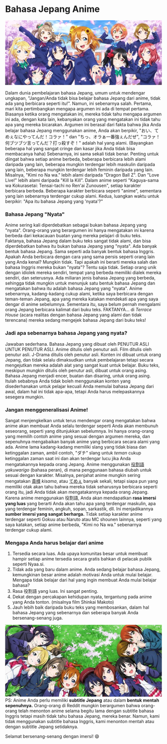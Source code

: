 # Bahasa Jepang Anime

![LoveLive! Muse](img/muse1_crop.jpg)

Dalam dunia pembelajaran bahasa Jepang, umum untuk mendengar ungkapan, "Jangan/Anda tidak bisa belajar bahasa Jepang dari anime, tidak ada yang berbicara seperti itu!". Namun, ini sebenarnya salah.
Pertama, mari kita pertimbangkan mengapa argumen ini ada di tempat pertama.
Biasanya ketika orang mengatakan ini, mereka tidak tahu mengapa argumen ini ada, dengan kata lain, kebanyakan orang yang mengatakan ini tidak tahu apa yang mereka bicarakan.
Argumen ini berasal dari fakta bahwa jika Anda belajar bahasa Jepang menggunakan anime, Anda akan berpikir, "おい、てめぇなにやってんだ！コラァ！" dan "ちっ、オラぁ一番強ぇんだぜ", "コラァ！何ブツブツ言ってんだ？打っ殺すぞ！" adalah hal yang alami. (Bayangkan beberapa hal yang sangat cringe dan kasar jika Anda tidak bisa membacanya haha)
Sebenarnya, ini sama sekali tidak benar.
Penting untuk diingat bahwa setiap anime berbeda, beberapa berbicara lebih alami daripada yang lain, beberapa mungkin terdengar lebih maskulin daripada yang lain, beberapa mungkin terdengar lebih feminin daripada yang lain. Misalnya, "Kimi no Na wa." lebih alami daripada "Dragon Ball Z".
Dan "Love Live!" lebih alami daripada "Kill la Kill".
Dalam anime seperti "Kaguya-sama wa Kokurasetai: Tensai-tachi no Ren'ai Zunousen", setiap karakter berbicara berbeda. Beberapa karakter berbicara seperti "anime", sementara yang lain sebenarnya terdengar cukup alami.
Kedua, luangkan waktu untuk berpikir: "Apa itu bahasa Jepang yang 'nyata'?"

### Bahasa Jepang "Nyata"

Anime sering kali diperdebatkan sebagai bukan bahasa Jepang yang "nyata". Orang-orang yang berargumen ini hanya mengatakan ini karena berbeda dari kekacauan buatan yang mereka pelajari di buku teks. Faktanya, bahasa Jepang dalam buku teks sangat tidak alami, dan bisa diperdebatkan bahwa itu bukan bahasa Jepang yang "nyata".
Ada banyak bentuk bahasa Jepang. Sama seperti ada banyak bentuk bahasa Inggris. Apakah Anda berbicara dengan cara yang sama persis seperti orang lain yang Anda kenal? Mungkin tidak. Tapi apakah ini berarti mereka salah dan bahasa Inggris mereka bukan "nyata"? Tentu saja tidak.
Setiap orang unik dengan idiolek mereka sendiri, tempat yang berbeda memiliki dialek mereka sendiri, dan seterusnya. Ada miliaran jenis bahasa Jepang yang berbeda, sehingga tidak mungkin untuk menunjuk satu bentuk bahasa Jepang dan mengatakan bahwa itu adalah bahasa Jepang yang "nyata".
Anime sebenarnya, kadang-kadang cukup alami, ketika saya berbicara dengan teman-teman Jepang, apa yang mereka katakan mendekati apa yang saya dengar di anime sebelumnya.
Sementara itu, saya belum pernah mengalami orang Jepang berbicara kalimat dari buku teks. FAKTANYA... di *Terrace House* (acara realitas dengan bahasa Jepang yang alami dan tidak terencana) mereka sedang mengejek bahasa Jepang dari buku teks!

### Jadi apa sebenarnya bahasa Jepang yang nyata?

Jawaban sederhana. Bahasa Jepang yang dibuat oleh PENUTUR ASLI UNTUK PENUTUR ASLI. Anime ditulis oleh penutur asli. Film ditulis oleh penutur asli. J-Drama ditulis oleh penutur asli. Konten ini dibuat untuk orang Jepang, dan tidak selalu dimaksudkan untuk pembelajaran tetapi secara mengejutkan mereka adalah alat yang sangat kuat untuk belajar.
Buku teks, meskipun mungkin ditulis oleh penutur asli, dibuat untuk orang asing. Bahasa Jepang menjadi encer, buatan dan disaring, untuk orang asing. Itulah sebabnya Anda tidak boleh menggunakan konten yang disederhanakan untuk pelajar kecuali Anda memulai bahasa Jepang dari awal, dalam hal ini tidak apa-apa, tetapi Anda harus melepaskannya sesegera mungkin.

### Jangan menggeneralisasi Anime!

Sangat menjengkelkan untuk terus mendengar orang mengatakan bahwa anime akan membuat Anda selalu terdengar seperti Anda akan membunuh seseorang, seperti yang ditunjukkan sebelumnya. Ini hanya orang-orang yang memilih contoh anime yang sesuai dengan argumen mereka, dan sepenuhnya mengabaikan banyak anime yang berbicara secara alami yang ada.
Anime lama kadang-kadang memiliki slang yang tidak biasa dan ketinggalan zaman, ambil contoh, "ダチ" slang untuk *teman* cukup ketinggalan zaman saat ini dan akan terdengar lucu jika Anda mengatakannya kepada orang Jepang.
Anime menggunakan [役割語](https://en.wikipedia.org/wiki/Yakuwarigo) *yakuwarigo* (bahasa peran), di mana penggunaan bahasa diubah untuk sesuai dengan karakter. Misalnya, penjahat anime mungkin sering mengatakan [貴様](https://jisho.org/word/%E8%B2%B4%E6%A7%98) *kisama*, atau [てめぇ](https://jisho.org/search/%E3%81%A6%E3%82%81%E3%81%87%20%23sentences) banyak sekali, tetapi siapa pun yang memiliki otak akan tahu bahwa mereka tidak seharusnya berbicara seperti orang itu, jadi Anda tidak akan mengatakannya kepada orang Jepang.
Karena anime menggunakan 役割語, Anda akan mendapatkan **rasa imersi yang luas** yang berarti Anda akan tahu apa yang terdengar maskulin, apa yang terdengar feminin, angkuh, sopan, sarkastik, dll. Ini menjadikannya **sumber imersi yang sangat berharga.** Tidak setiap karakter anime terdengar seperti Gokuu atau Naruto atau MC shounen lainnya, seperti yang saya katakan, setiap anime berbeda, "Kimi no Na wa." sebenarnya terdengar cukup alami.
### Mengapa Anda harus belajar dari anime
1. Tersedia secara luas. Ada upaya komunitas besar untuk membuat hampir setiap anime tersedia secara gratis bahkan di pelacak publik seperti Nyaa.si.
2. Tidak ada yang baru dalam anime. Anda sedang belajar bahasa Jepang, kemungkinan besar anime adalah motivasi Anda untuk mulai belajar. Mengapa tidak belajar dari hal yang ingin membuat Anda mulai belajar bahasa?
3. Rasa 役割語 yang luas. Ini sangat penting.
4. Dekat dengan percakapan kehidupan nyata, tergantung pada anime yang Anda tonton. (misalnya film Shinkai Makoto)
5. Jauh lebih baik daripada buku teks yang membosankan, dalam hal bahasa Jepang yang sebenarnya dan seberapa banyak Anda bersenang-senang juga.

![LoveLive! Muse](img/muse2_crop.jpg)
PS: Anime Anda perlu memiliki **subtitle Jepang** atau dalam **bentuk mentah sepenuhnya.**
Orang-orang di Reddit mungkin berargumen bahwa orang-orang telah menonton anime selama begitu lama dengan subtitle bahasa Inggris tetapi masih tidak tahu bahasa Jepang, mereka benar. Namun, kami tidak menggunakan subtitle bahasa Inggris, kami menonton mentah atau dengan subtitle Jepang setidaknya.

Selamat bersenang-senang dengan imersi! :smile:
